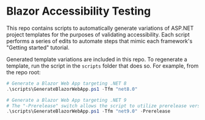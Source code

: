 # Blazor Accessibility Testing

This repo contains scripts to automatically generate variations of ASP.NET project templates for the purposes of validating accessibility. Each script performs a series of edits to automate steps that mimic each framework's "Getting started" tutorial.

Generated template variations are included in this repo. To regenerate a template, run the script in the `scripts` folder that does so. For example, from the repo root:

```PowerShell
# Generate a Blazor Web App targeting .NET 8
.\scripts\GenerateBlazorWebApp.ps1 -Tfm "net8.0"

# Generate a Blazor Web App targeting .NET 9
# The "-Prerelease" switch allows the script to utilize prerelease versions of nuget packages and dotnet tools
.\scripts\GenerateBlazorWebApp.ps1 -Tfm "net9.0" -Prerelease
```
